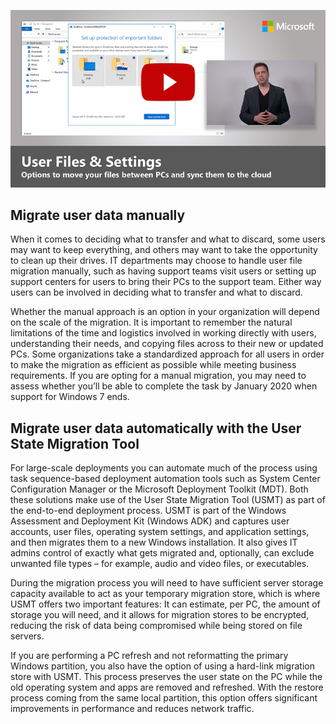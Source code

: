 [![Migrating user files and settings video](../media/step-4-video-50.png)](https://www.microsoft.com/en-us/videoplayer/embed/RE2SpvT)

## Migrate user data manually

When it comes to deciding what to transfer and what to discard, some users may want to keep everything, and others may want to take the opportunity to clean up their drives. IT departments may choose to handle user file migration manually, such as having support teams visit users or setting up support centers for users to bring their PCs to the support team. Either way users can be involved in deciding what to transfer and what to discard.

Whether the manual approach is an option in your organization will depend on the scale of the migration. It is important to remember the natural limitations of the time and logistics involved in working directly with users, understanding their needs, and copying files across to their new or updated PCs. Some organizations take a standardized approach for all users in order to make the migration as efficient as possible while meeting business requirements. If you are opting for a manual migration, you may need to assess whether you’ll be able to complete the task by January 2020 when support for Windows 7 ends. 


## Migrate user data automatically with the User State Migration Tool

For large-scale deployments you can automate much of the process using task sequence-based deployment automation tools such as System Center Configuration Manager or the Microsoft Deployment Toolkit (MDT). Both these solutions make use of the User State Migration Tool (USMT) as part of the end-to-end deployment process. USMT is part of the Windows Assessment and Deployment Kit (Windows ADK) and captures user accounts, user files, operating system settings, and application settings, and then migrates them to a new Windows installation. It also gives IT admins control of exactly what gets migrated and, optionally, can exclude unwanted file types – for example, audio and video files, or executables.

During the migration process you will need to have sufficient server storage capacity available to act as your temporary migration store, which is where USMT offers two important features: It can estimate, per PC, the amount of storage you will need, and it allows for migration stores to be encrypted, reducing the risk of data being compromised while being stored on file servers.

If you are performing a PC refresh and not reformatting the primary Windows partition, you also have the option of using a hard-link migration store with USMT. This process preserves the user state on the PC while the old operating system and apps are removed and refreshed. With the restore process coming from the same local partition, this option offers significant improvements in performance and reduces network traffic.

